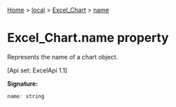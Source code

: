 [Home](./index) &gt; [local](local.md) &gt; [Excel\_Chart](local.excel_chart.md) &gt; [name](local.excel_chart.name.md)

# Excel\_Chart.name property

Represents the name of a chart object. 

 \[Api set: ExcelApi 1.1\]

**Signature:**
```javascript
name: string
```
